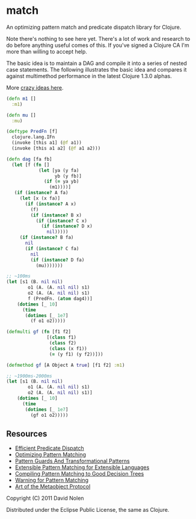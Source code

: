 match
====

An optimizing pattern match and predicate dispatch library for Clojure.

Note there's nothing to see here yet. There's a lot of work and research to do before anything useful comes of this. If you've signed a Clojure CA I'm more than willing to accept help.

The basic idea is to maintain a DAG and compile it into a series of nested case statements. The following illustrates the basic idea and compares it against multimethod performance in the latest Clojure 1.3.0 alphas.

More [crazy ideas here](https://github.com/swannodette/match/wiki/Crazy-Ideas).

```clj
(defn m1 []
  :m1)

(defn mu []
  :mu)

(deftype PredFn [f]
  clojure.lang.IFn
  (invoke [this a1] (@f a1))
  (invoke [this a1 a2] (@f a1 a2)))

(defn dag [fa fb]
  (let [f (fn []
            (let [ya (y fa)
                  yb (y fb)]
              (if (= ya yb)
                (m1))))]
   (if (instance? A fa)
     (let [x (x fa)]
       (if (instance? A x)
         (f)
         (if (instance? B x)
           (if (instance? C x)
             (if (instance? D x)
               nil)))))
     (if (instance? B fa)
       nil
       (if (instance? C fa)
         nil
         (if (instance? D fa)
           (mu)))))))

;; ~100ms
(let [s1 (B. nil nil)
        o1 (A. (A. nil nil) s1)
        o2 (A. (A. nil nil) s1)
        f (PredFn. (atom dag4))]
    (dotimes [_ 10]
      (time
       (dotimes [_ 1e7]
         (f o1 o2)))))

(defmulti gf (fn [f1 f2]
               [(class f1)
                (class f2)
                (class (x f1))
                (= (y f1) (y f2))]))

(defmethod gf [A Object A true] [f1 f2] :m1)

;; ~1900ms-2000ms
(let [s1 (B. nil nil)
        o1 (A. (A. nil nil) s1)
        o2 (A. (A. nil nil) s1)]
    (dotimes [_ 10]
      (time
       (dotimes [_ 1e7]
         (gf o1 o2)))))
```

Resources
----

* [Efficient Predicate Dispatch](http://citeseerx.ist.psu.edu/viewdoc/summary?doi=10.1.1.47.4553)
* [Optimizing Pattern Matching](http://citeseerx.ist.psu.edu/viewdoc/summary?doi=10.1.1.6.5507)
* [Pattern Guards And Transformational Patterns](http://citeseerx.ist.psu.edu/viewdoc/summary?doi=10.1.1.35.8851)
* [Extensible Pattern Matching for Extensible Languages](http://www.ccs.neu.edu/home/samth/ifl2010-slides.pdf)
* [Compiling Pattern Matching to Good Decision Trees](http://pauillac.inria.fr/~maranget/papers/ml05e-maranget.pdf)
* [Warning for Pattern Matching](http://moscova.inria.fr/~maranget/papers/warn/index.html)
* [Art of the Metaobject Protocol](http://mitpress.mit.edu/catalog/item/default.asp?ttype=2&tid=3925)

Copyright (C) 2011 David Nolen

Distributed under the Eclipse Public License, the same as Clojure.
